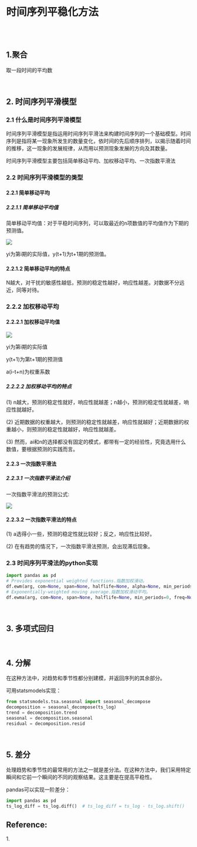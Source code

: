 # 时间序列平稳化方法

<br>
<br>

## 1.聚合

取一段时间的平均数

<br>

## 2. 时间序列平滑模型

### 2.1 什么是时间序列平滑模型

时间序列平滑模型是指运用时间序列平滑法来构建时间序列的一个基础模型。时间序列是指将某一现象所发生的数量变化，依时间的先后顺序排列，以揭示随着时间的推移，这一现象的发展规律，从而用以预测现象发展的方向及其数量。

时间序列平滑模型主要包括简单移动平均、加权移动平均、一次指数平滑法

### 2.2 时间序列平滑模型的类型

#### 2.2.1 简单移动平均

##### 2.2.1.1 简单移动平均值

简单移动平均值：对于平稳时间序列，可以取最近的n项数值的平均值作为下期的预测值。

![](https://wiki.mbalib.com/w/images/math/c/6/f/c6f8f99164156f24b6eaf97552f54f1d.png)

yi为第i期的实际值，y(t+1)为t+1期的预测值。

#### 2.2.1.2 简单移动平均的特点

N越大，对干扰的敏感性越低，预测的稳定性越好，响应性越差。对数据不分远近，同等对待。

### 2.2.2 加权移动平均

#### 2.2.2.1 加权移动平均值

![](https://wiki.mbalib.com/w/images/math/a/d/9/ad9094d410c72bf5c57e102f64df8a4a.png)

yi为第i期的实际值

y(t+1)为第t+1期的预测值

a(i-t+n)为权重系数

##### 2.2.2.2 加权移动平均的特点

(1) n越大，预测的稳定性就好，响应性就越差；n越小，预测的稳定性就越差，响应性就越好。

(2) 近期数据的权重越大，则预测的稳定性就越差，响应性就越好；近期数据的权重越小，则预测的稳定性就越好，响应性就越差。

(3) 然而，ai和n的选择都没有固定的模式，都带有一定的经验性，究竟选用什么数值，要根据预测的实践而言。

#### 2.2.3 一次指数平滑法

##### 2.2.3.1 一次指数平滑法介绍

一次指数平滑法的预测公式:

![](https://wiki.mbalib.com/w/images/math/6/7/b/67b6833e21cd86e3291914744b952944.png)

#### 2.2.3.2 一次指数平滑法的特点

(1) a选得小一些，预测的稳定性就比较好；反之，响应性比较好。

(2) 在有趋势的情况下，一次指数平滑法预测，会出现滞后现象。

### 2.3 时间序列平滑法的python实现

```python
import pandas as pd
# Provides exponential weighted functions.指数加权滑动。
df.ewm(arg, com=None, span=None, halflife=None, alpha=None, min_periods=0, adjust=True, ignore_na=False, axis=0)
# Exponentially-weighted moving average.指数加权滑动平均。
df.ewma(arg, com=None, span=None, halflife=None, min_periods=0, freq=None, adjust=True, how=None, ignore_na=False)
```

<br>

## 3. 多项式回归

<br>

## 4. 分解

在这种方法中，对趋势和季节性都分别建模，并返回序列的其余部分。

可用statsmodels实现：

```python
from statsmodels.tsa.seasonal import seasonal_decompose
decomposition = seasonal_decompose(ts_log)
trend = decomposition.trend
seasonal = decomposition.seasonal
residual = decomposition.resid
```

<br>

## 5. 差分

处理趋势和季节性的最常用的方法之一就是差分法。在这种方法中，我们采用特定瞬间和它前一个瞬间的不同的观察结果。这主要是在提高平稳性。

pandas可以实现一阶差分：

```python
import pandas as pd
ts_log_diff = ts_log.diff()  # ts_log_diff = ts_log - ts_log.shift()
```

## Reference:

1.[](https://github.com/IngridLiu/Notebook/blob/master/%E6%97%B6%E9%97%B4%E5%BA%8F%E5%88%97%E5%88%86%E6%9E%90%E5%AD%A6%E4%B9%A0%E7%AC%94%E8%AE%B0/1.%20%E6%97%B6%E9%97%B4%E5%BA%8F%E5%88%97%E9%A2%84%E6%B5%8B%E5%88%9D%E5%AD%A6%E8%80%85%E6%8C%87%E5%8D%97%EF%BC%88Python%EF%BC%89.md)





